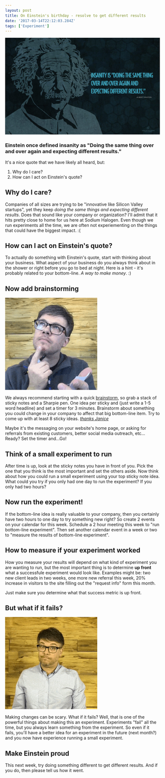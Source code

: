 ```yaml
---
layout: post
title: On Einstein's birthday - resolve to get different results
date: '2017-03-14T22:12:03.284Z'
tags: ['Experiment']
---
```


![](Einstein-insanity-quote-672x419.jpg)

### Einstein once defined insanity as "Doing the same thing over and over again and expecting different results."

It's a nice quote that we have likely all heard, but:

1. Why do I care?
2. How can I act on Einstein's quote?

## Why do I care?

Companies of all sizes are trying to be "innovative like Silicon Valley startups", yet they keep _doing the same things and expecting different results_. Does that sound like your company or organization? I'll admit that it hits pretty close to home for us here at Sodium Halogen. Even though we run experiments all the time, we are often not experiementing on the things that could have the biggest impact. :(

## How can I act on Einstein's quote?

To actually do something with Einstein's quote, start with thinking about your business. What aspect of your business do you always think about in the shower or right before you go to bed at night. Here is a hint - it's probably related to your bottom-line. _A way to make money_. :)

## Now add brainstorming

![](2wk-blog.gif)

We always recommend starting with a quick [brainstorm](http://bit.ly/brainstormcheatsheet), so grab a stack of sticky notes and a Sharpie pen. One idea per sticky and (just write a 1-5 word headline) and set a timer for 3 minutes. Brainstorm about something you could change in your company to affect that big bottom-line item. Try to come up with at least 8 sticky ideas. _[thanks Janice](www.twitter.com/clevergirl)_

Maybe it's the messaging on your website's home page, or asking for referrals from existing customers, better social media outreach, etc... Ready? Set the timer and...Go!

## Think of a small experiment to run

After time is up, look at the sticky notes you have in front of you. Pick the one that you think is the most important and set the others aside. Now think about how you could run a small experiment using your top sticky note idea. What could you try if you only had one day to run the experiment? If you only had two hours?

## Now run the experiment!

If the bottom-line idea is really valuable to your company, then you certainly have two hours to one day to try something new right? So create 2 events on your calendar for this week. Schedule a 2 hour meeting this week to "run bottom-line experiment". Then set another calendar event in a week or two to "measure the results of bottom-line experiment".

## How to measure if your experiment worked

How you measure your results will depend on what kind of experiment you are wanting to run, but the most important thing is to determine **up front** what a successfule experiment would look like. Examples might be: two new client leads in two weeks, one more new referral this week, 20% increase in visitors to the site filling out the "request info" form this month.

Just make sure you determine what that success metric is up front.

## But what if it fails?

![](dunno-sm.gif)

Making changes can be scary. What if it fails? Well, that is one of the powerful things about making this an experiment. Experiments "fail" all the time, but you always learn something from the experiment. So even if it fails, you'll have a better idea for an experiment in the future (next month?) and you now have experience running a small experiment.

## Make Einstein proud

This next week, try doing something different to get different results. And if you do, then please tell us how it went.
